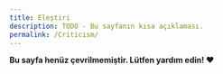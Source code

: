 ```yaml
---
title: Eleştiri
description: TODO - Bu sayfanın kısa açıklaması.
permalink: /Criticism/
---
```


**Bu sayfa henüz çevrilmemiştir. Lütfen yardım edin! ❤**
